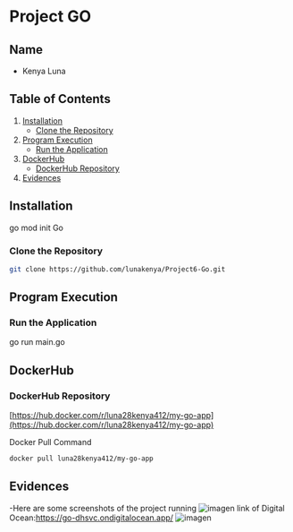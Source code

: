 # Project GO

## Name

- Kenya Luna

## Table of Contents

1. [Installation](#installation)
   - [Clone the Repository](#clone-the-repository)
2. [Program Execution](#program-execution)
   - [Run the Application](#run-the-application)
3. [DockerHub](#dockerhub)
   - [DockerHub Repository](#dockerhub-repository)
4. [Evidences](#evidences)

## Installation
go mod init Go

### Clone the Repository

```sh
git clone https://github.com/lunakenya/Project6-Go.git
```

## Program Execution
### Run the Application

go run main.go


## DockerHub
### DockerHub Repository

[https://hub.docker.com/r/luna28kenya412/my-go-app](https://hub.docker.com/r/luna28kenya412/my-go-app)

Docker Pull Command
```sh
docker pull luna28kenya412/my-go-app
```

## Evidences
-Here are some screenshots of the project running 
![imagen](https://github.com/user-attachments/assets/be7cf40d-d1f0-47b2-b6de-dd6477a30fef)
link of Digital Ocean:https://go-dhsvc.ondigitalocean.app/
![imagen](https://github.com/user-attachments/assets/36092bb1-0aec-4c75-930f-909237850e92)





